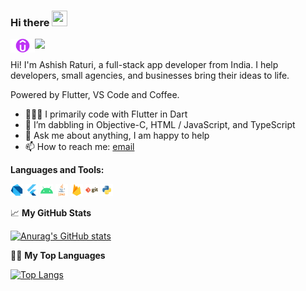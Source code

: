 ### Hi there <img src="https://media.giphy.com/media/hvRJCLFzcasrR4ia7z/giphy.gif" width="25px" height="25px">
<a href="https://www.linkedin.com/in/tneotia/">
  <img align="left" alt="Tanay's LinkedIN" height="22px" src="https://github.com/Ashish-Raturi/Ashish-Raturi/blob/main/Udemy-Emblem.png" />

</a>

![](https://visitor-badge.glitch.me/badge?page_id=ashish-raturi)

Hi! I'm Ashish Raturi, a full-stack app developer from India. I help developers, small agencies, and businesses bring their ideas to life.

Powered by Flutter, VS Code and Coffee.

- 👨🏽‍💻 I primarily code with Flutter in Dart
- 🌱 I’m dabbling in Objective-C, HTML / JavaScript, and TypeScript
- 💬 Ask me about anything, I am happy to help
- 📫 How to reach me: [email](mailto://ashishraturi368@gmail.com)

**Languages and Tools:**  

<code><img height="20" src="https://raw.githubusercontent.com/github/explore/80688e429a7d4ef2fca1e82350fe8e3517d3494d/topics/dart/dart.png"></code>
<code><img height="20" src="https://raw.githubusercontent.com/github/explore/80688e429a7d4ef2fca1e82350fe8e3517d3494d/topics/flutter/flutter.png"></code>
<code><img height="20" src="https://raw.githubusercontent.com/github/explore/80688e429a7d4ef2fca1e82350fe8e3517d3494d/topics/android/android.png"></code>
<code><img height="20" src="https://raw.githubusercontent.com/github/explore/80688e429a7d4ef2fca1e82350fe8e3517d3494d/topics/java/java.png"></code>
<code><img height="20" src="https://raw.githubusercontent.com/github/explore/80688e429a7d4ef2fca1e82350fe8e3517d3494d/topics/firebase/firebase.png"></code>
<code><img height="20" src="https://raw.githubusercontent.com/github/explore/80688e429a7d4ef2fca1e82350fe8e3517d3494d/topics/git/git.png"></code>
<code><img height="20" src="https://raw.githubusercontent.com/github/explore/80688e429a7d4ef2fca1e82350fe8e3517d3494d/topics/python/python.png"></code>


📈 **My GitHub Stats**

[![Anurag's GitHub stats](https://github-readme-stats.vercel.app/api?username=Ashish-Raturi)](https://github.com/anuraghazra/github-readme-stats)
  
  
👨‍💻 **My Top Languages**

[![Top Langs](https://github-readme-stats.vercel.app/api/top-langs/?username=Ashish-Raturi)](https://github.com/anuraghazra/github-readme-stats)



